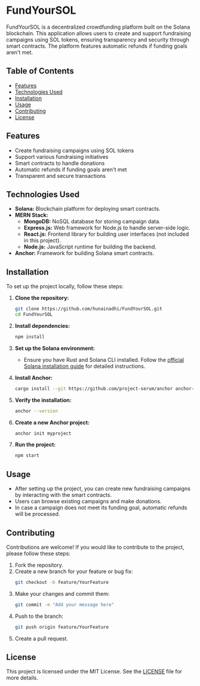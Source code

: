 # FundYourSOL

FundYourSOL is a decentralized crowdfunding platform built on the Solana blockchain. This application allows users to create and support fundraising campaigns using SOL tokens, ensuring transparency and security through smart contracts. The platform features automatic refunds if funding goals aren't met.

## Table of Contents

- [Features](#features)
- [Technologies Used](#technologies-used)
- [Installation](#installation)
- [Usage](#usage)
- [Contributing](#contributing)
- [License](#license)

## Features

- Create fundraising campaigns using SOL tokens
- Support various fundraising initiatives
- Smart contracts to handle donations
- Automatic refunds if funding goals aren't met
- Transparent and secure transactions

## Technologies Used

- **Solana:** Blockchain platform for deploying smart contracts.
- **MERN Stack:**
  - **MongoDB:** NoSQL database for storing campaign data.
  - **Express.js:** Web framework for Node.js to handle server-side logic.
  - **React.js:** Frontend library for building user interfaces (not included in this project).
  - **Node.js:** JavaScript runtime for building the backend.
- **Anchor:** Framework for building Solana smart contracts.

## Installation

To set up the project locally, follow these steps:

1. **Clone the repository:**
   ```bash
   git clone https://github.com/hunainadhi/FundYourSOL.git
   cd FundYourSOL
   ```

2. **Install dependencies:**
   ```bash
   npm install
   ```

3. **Set up the Solana environment:**
   - Ensure you have Rust and Solana CLI installed. Follow the [official Solana installation guide](https://docs.solana.com/cli/install-solana-cli-tools) for detailed instructions.

4. **Install Anchor:**
   ```bash
   cargo install --git https://github.com/project-serum/anchor anchor-cli --locked
   ```

5. **Verify the installation:**
   ```bash
   anchor --version
   ```

6. **Create a new Anchor project:**
   ```bash
   anchor init myproject
   ```

7. **Run the project:**
   ```bash
   npm start
   ```

## Usage

- After setting up the project, you can create new fundraising campaigns by interacting with the smart contracts.
- Users can browse existing campaigns and make donations.
- In case a campaign does not meet its funding goal, automatic refunds will be processed.

## Contributing

Contributions are welcome! If you would like to contribute to the project, please follow these steps:

1. Fork the repository.
2. Create a new branch for your feature or bug fix:
   ```bash
   git checkout -b feature/YourFeature
   ```
3. Make your changes and commit them:
   ```bash
   git commit -m "Add your message here"
   ```
4. Push to the branch:
   ```bash
   git push origin feature/YourFeature
   ```
5. Create a pull request.

## License

This project is licensed under the MIT License. See the [LICENSE](LICENSE) file for more details.
